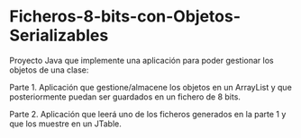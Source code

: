 # Ficheros-8-bits-con-Objetos-Serializables
Proyecto Java que implemente una aplicación para poder gestionar los objetos de una clase:

Parte 1. Aplicación que gestione/almacene los objetos en un ArrayList y que posteriormente puedan ser guardados en un fichero de 8 bits.

Parte 2. Aplicación que leerá uno de los ficheros generados en la parte 1 y que los muestre en un JTable.
